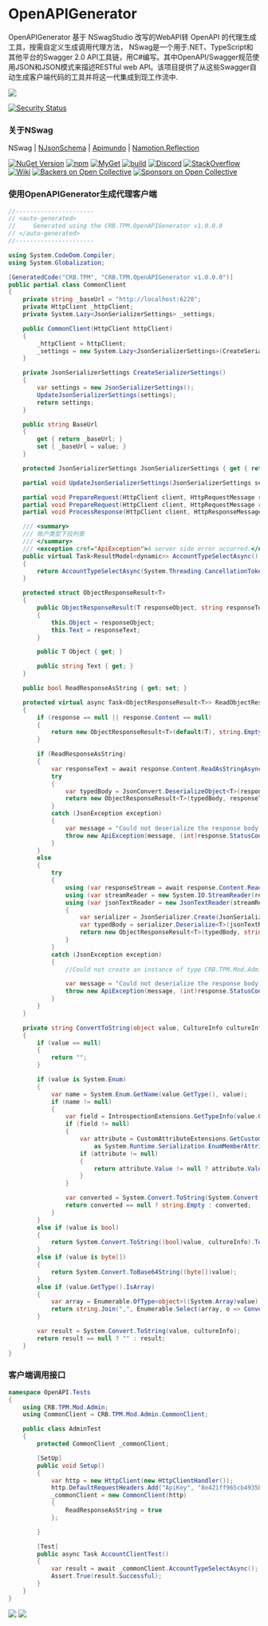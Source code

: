 # OpenAPIGenerator
OpenAPIGenerator 基于 NSwagStudio 改写的WebAPI转 OpenAPI 的代理生成工具，按需自定义生成调用代理方法， NSwag是一个用于.NET、TypeScript和其他平台的Swagger 2.0 API工具链，用C#编写。其中OpenAPI/Swagger规范使用JSON和JSON模式来描述RESTful web API。该项目提供了从这些Swagger自动生成客户端代码的工具并将这一代集成到现工作流中.

<img src="https://github.com/dorisoy/Dorisoy.OpenAPIGenerator/blob/main/Scn1.png?raw=true" />


[![Security Status](https://www.murphysec.com/platform3/v3/badge/1618206364828991488.svg?t=1)](https://www.murphysec.com/accept?code=39db612557b2aff8391929e35a911977&type=1&from=2&t=2)

### 关于NSwag

NSwag | [NJsonSchema](http://njsonschema.org) | [Apimundo](https://apimundo.com) | [Namotion.Reflection](https://github.com/RicoSuter/Namotion.Reflection)

[![NuGet Version](https://img.shields.io/nuget/v/NSwag.Core.svg)](https://www.nuget.org/packages?q=NSwag)
[![npm](https://img.shields.io/npm/v/nswag.svg)](https://www.npmjs.com/package/nswag)
[![MyGet](https://img.shields.io/myget/nswag/v/NSwag.Core.svg?label=preview%20nuget)](https://www.myget.org/feed/Packages/nswag)
[![build](https://github.com/RicoSuter/NSwag/actions/workflows/build.yml/badge.svg)](https://github.com/RicoSuter/NSwag/actions/workflows/build.yml)
[![Discord](https://img.shields.io/badge/Discord-join%20chat-1dce73.svg)](https://discord.gg/BxQNy25WF6)
[![StackOverflow](https://img.shields.io/badge/questions-on%20StackOverflow-orange.svg?style=flat)](http://stackoverflow.com/questions/tagged/nswag)
[![Wiki](https://img.shields.io/badge/docs-in%20wiki-orange.svg?style=flat)](https://github.com/RicoSuter/nswag/wiki)
[![Backers on Open Collective](https://opencollective.com/NSwag/backers/badge.svg)](#backers) 
[![Sponsors on Open Collective](https://opencollective.com/NSwag/sponsors/badge.svg)](#sponsors)

### 使用OpenAPIGenerator生成代理客户端

```csharp
//----------------------
// <auto-generated>
//     Generated using the CRB.TPM.OpenAPIGenerator v1.0.0.0 
// </auto-generated>
//----------------------

using System.CodeDom.Compiler;
using System.Globalization;

[GeneratedCode("CRB.TPM", "CRB.TPM.OpenAPIGenerator v1.0.0.0")]
public partial class CommonClient
{
    private string _baseUrl = "http://localhost:6220";
    private HttpClient _httpClient;
    private System.Lazy<JsonSerializerSettings> _settings;

    public CommonClient(HttpClient httpClient)
    {
        _httpClient = httpClient;
        _settings = new System.Lazy<JsonSerializerSettings>(CreateSerializerSettings);
    }

    private JsonSerializerSettings CreateSerializerSettings()
    {
        var settings = new JsonSerializerSettings();
        UpdateJsonSerializerSettings(settings);
        return settings;
    }

    public string BaseUrl
    {
        get { return _baseUrl; }
        set { _baseUrl = value; }
    }

    protected JsonSerializerSettings JsonSerializerSettings { get { return _settings.Value; } }

    partial void UpdateJsonSerializerSettings(JsonSerializerSettings settings);

    partial void PrepareRequest(HttpClient client, HttpRequestMessage request, string url);
    partial void PrepareRequest(HttpClient client, HttpRequestMessage request, System.Text.StringBuilder urlBuilder);
    partial void ProcessResponse(HttpClient client, HttpResponseMessage response);

    /// <summary>
    /// 账户类型下拉列表
    /// </summary>
    /// <exception cref="ApiException">A server side error occurred.</exception>
    public virtual Task<ResultModel<dynamic>> AccountTypeSelectAsync()
    {
        return AccountTypeSelectAsync(System.Threading.CancellationToken.None);
    }

    protected struct ObjectResponseResult<T>
    {
        public ObjectResponseResult(T responseObject, string responseText)
        {
            this.Object = responseObject;
            this.Text = responseText;
        }

        public T Object { get; }

        public string Text { get; }
    }

    public bool ReadResponseAsString { get; set; }

    protected virtual async Task<ObjectResponseResult<T>> ReadObjectResponseAsync<T>(HttpResponseMessage response, IReadOnlyDictionary<string, IEnumerable<string>> headers, System.Threading.CancellationToken cancellationToken)
    {
        if (response == null || response.Content == null)
        {
            return new ObjectResponseResult<T>(default(T), string.Empty);
        }

        if (ReadResponseAsString)
        {
            var responseText = await response.Content.ReadAsStringAsync().ConfigureAwait(false);
            try
            {
                var typedBody = JsonConvert.DeserializeObject<T>(responseText, JsonSerializerSettings);
                return new ObjectResponseResult<T>(typedBody, responseText);
            }
            catch (JsonException exception)
            {
                var message = "Could not deserialize the response body string as " + typeof(T).FullName + ".";
                throw new ApiException(message, (int)response.StatusCode, responseText, headers, exception);
            }
        }
        else
        {
            try
            {
                using (var responseStream = await response.Content.ReadAsStreamAsync().ConfigureAwait(false))
                using (var streamReader = new System.IO.StreamReader(responseStream))
                using (var jsonTextReader = new JsonTextReader(streamReader))
                {
                    var serializer = JsonSerializer.Create(JsonSerializerSettings);
                    var typedBody = serializer.Deserialize<T>(jsonTextReader);
                    return new ObjectResponseResult<T>(typedBody, string.Empty);
                }
            }
            catch (JsonException exception)
            {
                //Could not create an instance of type CRB.TPM.Mod.Admin.IResultModel. Type is an interface or abstract class and cannot be instantiated. Path 'successful', line 1, position 14.”

                var message = "Could not deserialize the response body stream as " + typeof(T).FullName + ".";
                throw new ApiException(message, (int)response.StatusCode, string.Empty, headers, exception);
            }
        }
    }

    private string ConvertToString(object value, CultureInfo cultureInfo)
    {
        if (value == null)
        {
            return "";
        }

        if (value is System.Enum)
        {
            var name = System.Enum.GetName(value.GetType(), value);
            if (name != null)
            {
                var field = IntrospectionExtensions.GetTypeInfo(value.GetType()).GetDeclaredField(name);
                if (field != null)
                {
                    var attribute = CustomAttributeExtensions.GetCustomAttribute(field, typeof(System.Runtime.Serialization.EnumMemberAttribute))
                        as System.Runtime.Serialization.EnumMemberAttribute;
                    if (attribute != null)
                    {
                        return attribute.Value != null ? attribute.Value : name;
                    }
                }

                var converted = System.Convert.ToString(System.Convert.ChangeType(value, System.Enum.GetUnderlyingType(value.GetType()), cultureInfo));
                return converted == null ? string.Empty : converted;
            }
        }
        else if (value is bool)
        {
            return System.Convert.ToString((bool)value, cultureInfo).ToLowerInvariant();
        }
        else if (value is byte[])
        {
            return System.Convert.ToBase64String((byte[])value);
        }
        else if (value.GetType().IsArray)
        {
            var array = Enumerable.OfType<object>((System.Array)value);
            return string.Join(",", Enumerable.Select(array, o => ConvertToString(o, cultureInfo)));
        }

        var result = System.Convert.ToString(value, cultureInfo);
        return result == null ? "" : result;
    }
}
```


### 客户端调用接口
```csharp
namespace OpenAPI.Tests
{
    using CRB.TPM.Mod.Admin;
    using CommonClient = CRB.TPM.Mod.Admin.CommonClient;

    public class AdminTest
    {
        protected CommonClient _commonClient;

        [SetUp]
        public void Setup()
        {
            var http = new HttpClient(new HttpClientHandler());
            http.DefaultRequestHeaders.Add("ApiKey", "8e421ff965cb4935ba56ef7833bf4750");
            _commonClient = new CommonClient(http)
            {
                ReadResponseAsString = true
            };

        }

        [Test]
        public async Task AccountClientTest()
        {
            var result = await _commonClient.AccountTypeSelectAsync();
            Assert.True(result.Successful);
        }
    }
}
```

<img src="https://github.com/dorisoy/Dorisoy.OpenAPIGenerator/blob/main/Scn2.png?raw=true" />

<img src="https://github.com/dorisoy/Dorisoy.OpenAPIGenerator/blob/main/Scn.png?raw=true" />
